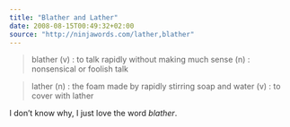 ```yaml
---
title: "Blather and Lather"
date: 2008-08-15T00:49:32+02:00
source: "http://ninjawords.com/lather,blather"
---
```


> blather
(v) : to talk rapidly without making much sense
(n) : nonsensical or foolish talk

> lather
(n) : the foam made by rapidly stirring soap and water
(v) : to cover with lather

I don’t know why, I just love the word _blather_.
